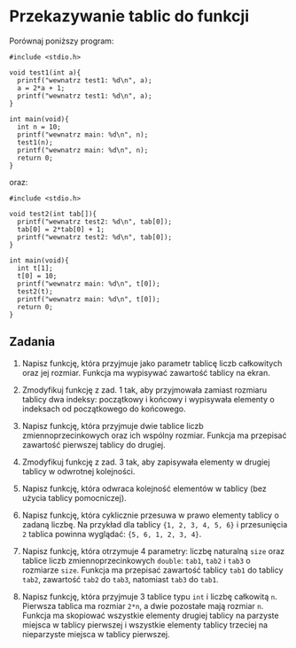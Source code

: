 Przekazywanie tablic do funkcji
==========================

Porównaj poniższy program:

    #include <stdio.h>

    void test1(int a){
      printf("wewnatrz test1: %d\n", a);
      a = 2*a + 1;
      printf("wewnatrz test1: %d\n", a);
    }

    int main(void){
      int n = 10;
      printf("wewnatrz main: %d\n", n);
      test1(n);
      printf("wewnatrz main: %d\n", n);
      return 0;
    }

oraz:

    #include <stdio.h>

    void test2(int tab[]){
      printf("wewnatrz test2: %d\n", tab[0]);
      tab[0] = 2*tab[0] + 1;
      printf("wewnatrz test2: %d\n", tab[0]);
    }

    int main(void){
      int t[1];
      t[0] = 10;
      printf("wewnatrz main: %d\n", t[0]);
      test2(t);
      printf("wewnatrz main: %d\n", t[0]);
      return 0;
    }

Zadania
--------------------------

1.  Napisz funkcję, która przyjmuje jako parametr
    tablicę liczb całkowitych oraz jej rozmiar.
    Funkcja ma wypisywać zawartość tablicy na ekran.

2.  Zmodyfikuj funkcję z zad. 1 tak, aby przyjmowała
    zamiast rozmiaru tablicy dwa indeksy: początkowy i końcowy
    i wypisywała elementy o indeksach od początkowego
    do końcowego.

3.  Napisz funkcję, która przyjmuje dwie tablice liczb
    zmiennoprzecinkowych oraz ich wspólny rozmiar.
    Funkcja ma przepisać zawartość pierwszej tablicy do drugiej.

4.  Zmodyfikuj funkcję z zad. 3 tak,
    aby zapisywała elementy w drugiej tablicy w odwrotnej kolejności.

5.  Napisz funkcję, która odwraca kolejność elementów w tablicy
    (bez użycia tablicy pomocniczej).

6.  Napisz funkcję, która cyklicznie przesuwa w prawo elementy tablicy o zadaną
    liczbę. Na przykład dla tablicy `{1, 2, 3, 4, 5, 6}` i przesunięcia
    `2` tablica powinna wyglądać: `{5, 6, 1, 2, 3, 4}`.

7.  Napisz funkcję, która otrzymuje 4 parametry: liczbę naturalną `size`
    oraz tablice liczb zmiennoprzecinkowych `double`: `tab1`, `tab2` i
    `tab3` o rozmiarze `size`.
    Funkcja ma przepisać zawartość tablicy `tab1` do tablicy `tab2`,
    zawartość `tab2` do `tab3`, natomiast `tab3` do `tab1`.

8.  Napisz funkcję, która przyjmuje 3 tablice typu `int` i liczbę
    całkowitą `n`. Pierwsza tablica ma rozmiar `2*n`, a dwie pozostałe
    mają rozmiar `n`.
    Funkcja ma skopiować wszystkie elementy drugiej tablicy na parzyste
    miejsca w tablicy pierwszej i wszystkie elementy tablicy trzeciej
    na nieparzyste miejsca w tablicy pierwszej.
